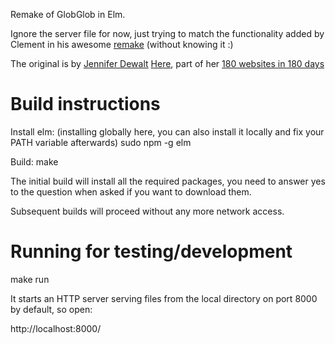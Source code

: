 Remake of GlobGlob in Elm.

Ignore the server file for now, just trying to match the functionality added by Clement in his awesome [remake](https://github.com/clemsos/spacegame) (without knowing it :)

The original is by [Jennifer Dewalt](http://jenniferdewalt.com/index.html) [Here](http://jenniferdewalt.com/glob_glob/globs/1), part of her [180 websites in 180 days](http://jenniferdewalt.com/index.html)

Build instructions
==================
Install elm: (installing globally here, you can also install it locally and fix your PATH variable afterwards)
sudo npm -g elm

Build:
make

The initial build will install all the required packages, you need to answer yes to the question when asked if you want to download them.

Subsequent builds will proceed without any more network access.

Running for testing/development
===============================
make run

It starts an HTTP server serving files from the local directory on port 8000 by default, so open:

http://localhost:8000/
